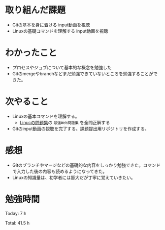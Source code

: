 # 取り組んだ課題
* Gitの基本を身に着ける input動画を視聴
* Linuxの基礎コマンドを理解する input動画を視聴

# わかったこと
*  プロセスやジョブについて基本的な概念を勉強した
*  Gitのmergeやbranchなどまだ勉強できていないところを勉強することができた。

# 次やること
* Linuxの基本コマンドを理解する。
  * [Linucの問題集](https://www.udemy.com/course/unscared_linux/learn/lecture/16858868#content)の `最強Web問題集` を全問正解する
*  Gitのinput動画の視聴を完了する。課題提出用リポジトリを作成する。

# 感想
* Gitのブランチやマージなどの基礎的な内容をしっかり勉強できた。コマンドで入力した後の内容も読めるようになってきた。
* Linuxの知識量は、初学者には膨大だが丁寧に覚えていきたい。
  
# 勉強時間
Today: 7 h

Total: 41.5 h
